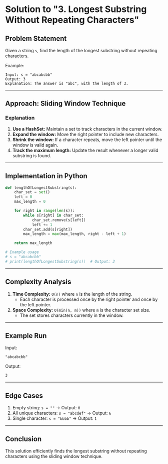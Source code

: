 # Solution to "3. Longest Substring Without Repeating Characters"

## Problem Statement

Given a string `s`, find the length of the longest substring without repeating characters.

Example:

```
Input: s = "abcabcbb"
Output: 3
Explanation: The answer is "abc", with the length of 3.
```

---

## Approach: Sliding Window Technique

### Explanation

1. **Use a HashSet:** Maintain a set to track characters in the current window.
2. **Expand the window:** Move the right pointer to include new characters.
3. **Shrink the window:** If a character repeats, move the left pointer until the window is valid again.
4. **Track the maximum length:** Update the result whenever a longer valid substring is found.

---

## Implementation in Python

```python
def lengthOfLongestSubstring(s):
    char_set = set()
    left = 0
    max_length = 0

    for right in range(len(s)):
        while s[right] in char_set:
            char_set.remove(s[left])
            left += 1
        char_set.add(s[right])
        max_length = max(max_length, right - left + 1)

    return max_length

# Example usage
# s = "abcabcbb"
# print(lengthOfLongestSubstring(s))  # Output: 3
```

---

## Complexity Analysis

1. **Time Complexity:** `O(n)` where `n` is the length of the string.
    - Each character is processed once by the right pointer and once by the left pointer.
2. **Space Complexity:** `O(min(n, m))` where `m` is the character set size.
    - The set stores characters currently in the window.

---

## Example Run

Input:

```
"abcabcbb"
```

Output:

```
3
```

---

## Edge Cases

1. Empty string: `s = ""` → Output: `0`
2. All unique characters: `s = "abcdef"` → Output: `6`
3. Single character: `s = "bbbb"` → Output: `1`

---

## Conclusion

This solution efficiently finds the longest substring without repeating characters using the sliding window technique.